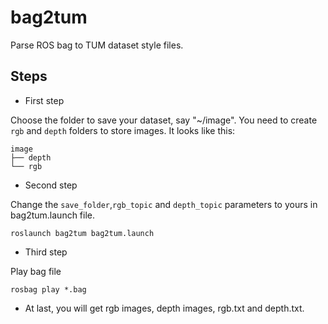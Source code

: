 # bag2tum
Parse ROS bag to TUM dataset style files.

## Steps
* First step

Choose the folder to save your dataset, say "~/image". You need to create `rgb` and `depth` folders to store images. It looks like this:
```shell
image
├── depth
└── rgb
```
* Second step

Change the `save_folder`,`rgb_topic` and `depth_topic` parameters to yours in bag2tum.launch file.
```shell
roslaunch bag2tum bag2tum.launch
```
* Third step

Play bag file
```shell
rosbag play *.bag
```
* At last, you will get rgb images, depth images, rgb.txt and depth.txt.
